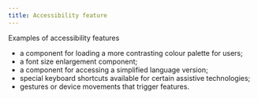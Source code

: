 ```yaml
---
title: Accessibility feature
---
```


Examples of accessibility features

- a component for loading a more contrasting colour palette for users;
- a font size enlargement component;
- a component for accessing a simplified language version;
- special keyboard shortcuts available for certain assistive technologies;
- gestures or device movements that trigger features.